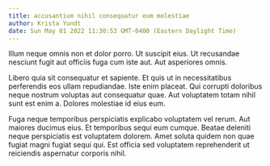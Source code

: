 ```yaml
---
title: accusantium nihil consequatur eum molestiae
author: Krista Yundt
date: Sun May 01 2022 11:30:53 GMT-0400 (Eastern Daylight Time)
---
```

Illum neque omnis non et dolor porro. Ut suscipit eius. Ut recusandae nesciunt fugit aut officiis fuga cum iste aut. Aut asperiores omnis.

 Libero quia sit consequatur et sapiente. Et quis ut in necessitatibus perferendis eos ullam repudiandae. Iste enim placeat. Qui corrupti doloribus neque nostrum voluptas aut consequatur quae. Aut voluptatem totam nihil sunt est enim a. Dolores molestiae id eius eum.

 Fuga neque temporibus perspiciatis explicabo voluptatem vel rerum. Aut maiores ducimus eius. Et temporibus sequi eum cumque. Beatae deleniti neque perspiciatis est voluptatem dolorem. Amet soluta quidem non quae fugiat magni fugiat sequi qui. Est officia sed voluptatem reprehenderit ut reiciendis aspernatur corporis nihil.